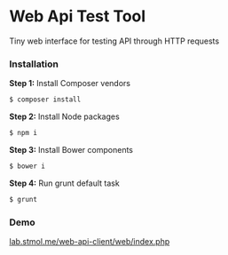 Web Api Test Tool
=================
Tiny web interface for testing API through HTTP requests

### Installation

**Step 1:** Install Composer vendors

``` bash
$ composer install
```

**Step 2:** Install Node packages

``` bash
$ npm i
```

**Step 3:** Install Bower components

``` bash
$ bower i
```

**Step 4:** Run grunt default task

``` bash
$ grunt
```

### Demo

[lab.stmol.me/web-api-client/web/index.php](http://lab.stmol.me/web-api-client/web/index.php)
